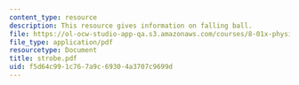 ```yaml
---
content_type: resource
description: This resource gives information on falling ball.
file: https://ol-ocw-studio-app-qa.s3.amazonaws.com/courses/8-01x-physics-i-classical-mechanics-with-an-experimental-focus-fall-2002/f5d64c991c767a9c69304a3707c9699d_strobe.pdf
file_type: application/pdf
resourcetype: Document
title: strobe.pdf
uid: f5d64c99-1c76-7a9c-6930-4a3707c9699d
---
```

